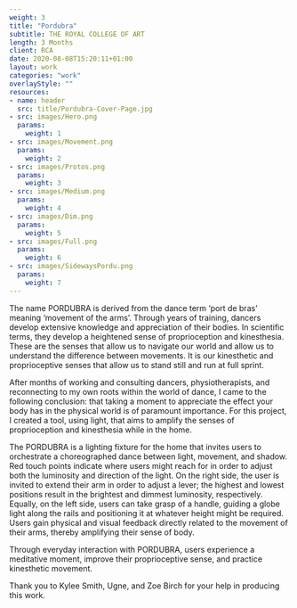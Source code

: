```yaml
---
weight: 3
title: "Pordubra"
subtitle: THE ROYAL COLLEGE OF ART
length: 3 Months
client: RCA
date: 2020-08-08T15:20:11+01:00
layout: work
categories: "work"
overlayStyle: ""
resources: 
- name: header
  src: title/Pordubra-Cover-Page.jpg
- src: images/Hero.png
  params:
    weight: 1
- src: images/Movement.png
  params:
    weight: 2
- src: images/Protos.png
  params:
    weight: 3
- src: images/Medium.png
  params:
    weight: 4
- src: images/Dim.png
  params:
    weight: 5
- src: images/Full.png
  params:
    weight: 6
- src: images/SidewaysPordu.png
  params:
    weight: 7
---
```


The name PORDUBRA is derived from the dance term ‘port de bras’ meaning ‘movement of the arms’. Through years of training, dancers develop extensive knowledge and appreciation of their bodies. In scientific terms, they develop a heightened sense of proprioception and kinesthesia. These are the senses that allow us to navigate our world and allow us to understand the difference between movements. It is our kinesthetic and proprioceptive senses that allow us to stand still and run at full sprint.

After months of working and consulting dancers, physiotherapists, and reconnecting to my own roots within the world of dance, I came to the following conclusion: that taking a moment to appreciate the effect your body has in the physical world is of paramount importance. For this project, I created a tool, using light, that aims to amplify the senses of proprioception and kinesthesia while in the home.

The PORDUBRA is a lighting fixture for the home that invites users to orchestrate a choreographed dance between light, movement, and shadow. Red touch points indicate where users might reach for in order to adjust both the luminosity and direction of the light. On the right side, the user is invited to extend their arm in order to adjust a lever; the highest and lowest positions result in the brightest and dimmest luminosity, respectively. Equally, on the left side, users can take grasp of a handle, guiding a globe light along the rails and positioning it at whatever height might be required. Users gain physical and visual feedback directly related to the movement of their arms, thereby amplifying their sense of body.

Through everyday interaction with PORDUBRA, users experience a meditative moment, improve their proprioceptive sense, and practice kinesthetic movement.

Thank you to Kylee Smith, Ugne, and Zoe Birch for your help in producing this work.